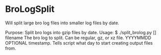 # BroLogSplit
Will split large bro log files into smaller log files by date. 

Purpose: Split bro logs into gzip files by date.
Usage:
    $ ./split_brolog.py <filename> [<YYYYMMDD>]
    filename    The bro log to split. Can be regular, gz, or xz file.
    YYYYMMDD    OPTIONAL timestamp. Tells script what day to start creating output files from.
